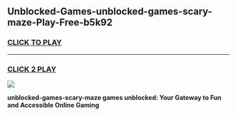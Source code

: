 
## Unblocked-Games-unblocked-games-scary-maze-Play-Free-b5k92
<h3>
<a href="https://premium76.site?title=unblocked-games-scary-maze&ref=18A">CLICK TO PLAY</a></h3>
<hr>

<h3>
<a href="https://premium76.site?title=unblocked-games-scary-maze&ref=18A">CLICK 2 PLAY</a>
  
</h3>

<a href="https://premium76.site?title=unblocked-games-scary-maze&ref=18A"><img src="https://clearcache.store/games.png"></a>


**unblocked-games-scary-maze games unblocked: Your Gateway to Fun and Accessible Online Gaming**
